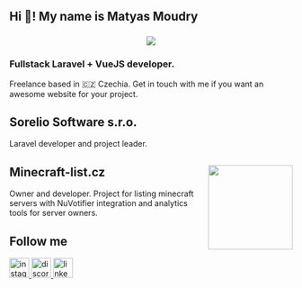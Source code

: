 <h2 align="left">Hi 👋! My name is Matyas Moudry</h2>

###

<div align="center">
<picture>
<source 
  srcset="https://github-readme-stats.vercel.app/api?username=Kogol1&show_icons=true&theme=dark&count_private=true"
  media="(prefers-color-scheme: dark)"
/>
<source
  srcset="https://github-readme-stats.vercel.app/api?username=Kogol1&show_icons=true&count_private=true"
  media="(prefers-color-scheme: light), (prefers-color-scheme: no-preference)"
/>
<img src="https://github-readme-stats.vercel.app/api?username=anuraghazra&show_icons=true" />
</picture></div>

###


### Fullstack Laravel + VueJS developer. 
Freelance based in 🇨🇿 Czechia. Get in touch with me if you want an awesome website for your project.

## Sorelio Software s.r.o.
Laravel developer and project leader.

## Minecraft-list.cz <img align="right" height="150" src="https://i.imgur.com/Yn4TRsd.png"  />

Owner and developer. Project for listing minecraft servers with NuVotifier integration and analytics tools for server owners.

## Follow me
<div align="left">
  <a href="https://www.instagram.com/matyasmoudry/" target="_blank">
    <img src="https://img.shields.io/static/v1?message=Instagram&logo=instagram&label=&color=E4405F&logoColor=white&labelColor=&style=for-the-badge" height="35" alt="instagram logo"  />
  </a>
  <a href="Kogol#6969" target="_blank">
    <img src="https://img.shields.io/static/v1?message=Discord&logo=discord&label=&color=7289DA&logoColor=white&labelColor=&style=for-the-badge" height="35" alt="discord logo"  />
  </a>
  <a href="https://www.linkedin.com/in/maty%C3%A1%C5%A1-moudr%C3%BD-3792a6226/" target="_blank">
    <img src="https://img.shields.io/static/v1?message=LinkedIn&logo=linkedin&label=&color=0077B5&logoColor=white&labelColor=&style=for-the-badge" height="35" alt="linkedin logo"  />
  </a>
</div>

###

<br clear="both">

###
